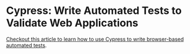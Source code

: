 # Cypress: Write Automated Tests to Validate Web Applications

[Checkout this article to learn how to use Cypress to write browser-based automated tests](https://auth0.com/blog/cypress-write-automated-tests-to-validate-web-applications).
